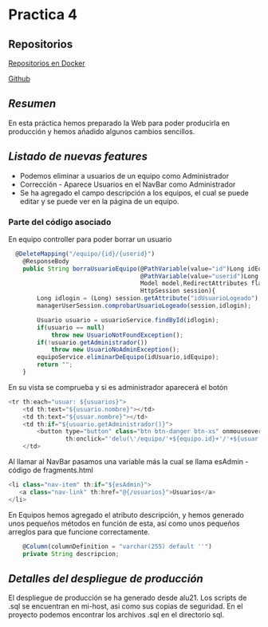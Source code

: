 # Practica 4

## Repositorios
[Repositorios en Docker](https://hub.docker.com/repository/docker/dargue94/mads-todolist-equipo11)

[Github](https://github.com/mads-ua-21-22/todolist-equipo-11)

## *Resumen*
En esta práctica hemos preparado la Web para poder producirla en producción y hemos añadido algunos cambios sencillos.
    
## *Listado de nuevas features*
* Podemos eliminar a usuarios de un equipo como Administrador
* Corrección - Aparece Usuarios en el NavBar como Administrador
* Se ha agregado el campo descripción a los equipos, el cual se puede editar y se puede ver en la página de un equipo.

### Parte del código asociado

En equipo controller para poder borrar un usuario

```javascript
  @DeleteMapping("/equipo/{id}/{userid}")
    @ResponseBody
    public String borraUsuarioEquipo(@PathVariable(value="id")Long idEquipo,
                                     @PathVariable(value="userid")Long idUsuario,
                                     Model model,RedirectAttributes flash,
                                     HttpSession session){
        Long idlogin = (Long) session.getAttribute("idUsuarioLogeado");
        managerUserSession.comprobarUsuarioLogeado(session,idlogin);

        Usuario usuario = usuarioService.findById(idlogin);
        if(usuario == null)
            throw new UsuarioNotFoundException();
        if(!usuario.getAdministrador())
            throw new UsuarioNoAdminException();
        equipoService.eliminarDeEquipo(idUsuario,idEquipo);
        return "";
    }
```

En su vista se comprueba y si es administrador aparecerá el botón

```javascript
<tr th:each="usuar: ${usuarios}">
    <td th:text="${usuario.nombre}"></td>
    <td th:text="${usuar.nombre}"></td>
    <td th:if="${usuario.getAdministrador()}">
        <button type="button" class="btn btn-danger btn-xs" onmouseover="" style="cursor: pointer;"
                th:onclick="'delu(\'/equipo/'+${equipo.id}+'/'+${usuar.id}+'\')'">Borrar miembro</button>
    </td>
```

Al llamar al NavBar pasamos una variable más la cual se llama esAdmin - código de fragments.html

```javascript
<li class="nav-item" th:if="${esAdmin}">
   <a class="nav-link" th:href="@{/usuarios}">Usuarios</a>
</li>
```

En Equipos hemos agregado el atributo descripción, y hemos generado unos pequeños métodos en función de esta, así como unos pequeños arreglos para que funcione correctamente.

```javascript
    @Column(columnDefinition = "varchar(255) default ''")
    private String descripcion;
```

## *Detalles del despliegue de producción*
El despliegue de producción se ha generado desde alu21.
Los scripts de .sql se encuentran en mi-host, asi como sus copias de seguridad.
En el proyecto podemos encontrar los archivos .sql en el directorio sql.